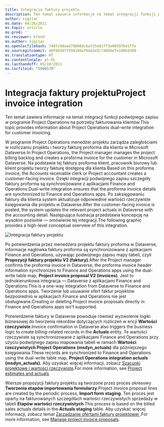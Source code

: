 ```yaml
---
title: Integracja faktury projektu
description: Ten temat zawiera informacje na temat integracji funkcji podwójnego zapisu w programie Project Operations na potrzeby fakturowania klientów.
author: sigitac
ms.date: 04/26/2021
ms.topic: article
ms.prod: ''
ms.reviewer: kfend
ms.author: sigitac
ms.openlocfilehash: 7407c98aad79806dcbaf25e81ff3e08397b41ffe
ms.sourcegitcommit: 40f68387f594180af64a5e5c748b6efa188bd300
ms.translationtype: HT
ms.contentlocale: pl-PL
ms.lasthandoff: 05/10/2021
ms.locfileid: "5996579"
---
```

# <a name="project-invoice-integration"></a><span data-ttu-id="e8006-103">Integracja faktury projektu</span><span class="sxs-lookup"><span data-stu-id="e8006-103">Project invoice integration</span></span>

<span data-ttu-id="e8006-104">Ten temat zawiera informacje na temat integracji funkcji podwójnego zapisu w programie Project Operations na potrzeby fakturowania klientów.</span><span class="sxs-lookup"><span data-stu-id="e8006-104">This topic provides information about Project Operations dual-write integration for customer invoicing.</span></span>

<span data-ttu-id="e8006-105">W programie Project Operations menedżer projektu zarządza zaległościami w rozliczaniu projektu i tworzy fakturę proforma dla klienta w Microsoft Dataverse.</span><span class="sxs-lookup"><span data-stu-id="e8006-105">In Project Operations, the Project manager manages the project billing backlog and creates a proforma invoice for the customer in Microsoft Dataverse.</span></span> <span data-ttu-id="e8006-106">Na podstawie tej faktury proforma klient, pracownik biurowy lub klient projektu tworzy fakturę dostępną dla klienta.</span><span class="sxs-lookup"><span data-stu-id="e8006-106">Based on this proforma invoice, the Accounts receivable clerk or Project accountant creates a customer-facing invoice.</span></span> <span data-ttu-id="e8006-107">Dzięki integracji podwójnego zapisu szczegóły faktury proforma są synchronizowane z aplikacjami Finance and Operations.</span><span class="sxs-lookup"><span data-stu-id="e8006-107">Dual-write integration ensures that the proforma invoice details are synchronized to Finance and Operations apps.</span></span> <span data-ttu-id="e8006-108">Po zaksięgowaniu faktury dla klienta system aktualizuje odpowiednie wartości rzeczywiste księgowania dla projektu w Dataverse.</span><span class="sxs-lookup"><span data-stu-id="e8006-108">After the customer-facing invoice is posted, the system updates the relevant project actuals in Dataverse with the accounting detail.</span></span> <span data-ttu-id="e8006-109">Następująca ilustracja przedstawia koncepcję na wysokim poziomie — omówienie tej integracji.</span><span class="sxs-lookup"><span data-stu-id="e8006-109">The following graphic provides a high-level conceptual overview of this integration.</span></span>

   ![Integracja faktury projektu](./media/DW5Invoicing.png)

<span data-ttu-id="e8006-111">Po potwierdzenia przez menedżera projektu faktury proforma w Dataverse, informacje nagłówka faktury proforma są synchronizowane z aplikacjami Finance and Operations, używając podwójnego zapisu mapy tabeli, czyli **Propozycji faktury projektu V2 (faktury)**.</span><span class="sxs-lookup"><span data-stu-id="e8006-111">After the Project manager confirms the proforma invoice in Dataverse, the proforma invoice header information synchronizes to Finance and Operations apps using the dual-write table map, **Project invoice proposal V2 (invoices)**.</span></span> <span data-ttu-id="e8006-112">Jest to jednokierunkowa integracja — Dataverse z aplikacjami Finance and Operations.</span><span class="sxs-lookup"><span data-stu-id="e8006-112">This is a one-way integration from Dataverse to Finance and Operations apps.</span></span> <span data-ttu-id="e8006-113">Tworzenie lub usuwanie ofert faktur projektów bezpośrednio w aplikacjach Finance and Operations nie jest obsługiwane.</span><span class="sxs-lookup"><span data-stu-id="e8006-113">Creating or deleting Project invoice proposals directly in Finance and Operations apps isn't supported.</span></span>

<span data-ttu-id="e8006-114">Potwierdzenie faktury w Dataverse powoduje również wyzwolenie logiki biznesowej do tworzenia rekordów dotyczących rozliczeń w encji **Wartości rzeczywiste**.</span><span class="sxs-lookup"><span data-stu-id="e8006-114">Invoice confirmation in Dataverse also triggers the business logic to create billing-related records in the **Actuals** entity.</span></span> <span data-ttu-id="e8006-115">Te wartości rzeczywiste są synchronizowane z aplikacjami Finance and Operations przy użyciu podwójnego zapisu mapowania tabeli w ramach **Wartości rzeczywistych Project Operations (msdyn\_actuals)** dla późniejszego księgowania.</span><span class="sxs-lookup"><span data-stu-id="e8006-115">These records are synchronized to Finance and Operations using the dual-write table map, **Project Operations integration actuals (msdyn\_actuals).**</span></span> <span data-ttu-id="e8006-116">Aby uzyskać więcej informacji, zobacz [Szacunki projektowe i wartości rzeczywiste](resource-dual-write-estimates-actuals.md).</span><span class="sxs-lookup"><span data-stu-id="e8006-116">For more information, see [Project estimates and actuals](resource-dual-write-estimates-actuals.md).</span></span> 

<span data-ttu-id="e8006-117">Wiersze propozycji faktury projektu są tworzone przez proces okresowy **Tworzenia etapów importowania formularzy**.</span><span class="sxs-lookup"><span data-stu-id="e8006-117">Project invoice proposal lines are created by the periodic process, **Import form staging**.</span></span> <span data-ttu-id="e8006-118">Ten proces jest oparty na fakturowanych szczegółach wartości rzeczywistych sprzedaży w tabeli **Etapów wartości rzeczywistych**.</span><span class="sxs-lookup"><span data-stu-id="e8006-118">This process is based on the billed sales actuals details in the **Actuals staging** table.</span></span> <span data-ttu-id="e8006-119">Aby uzyskać więcej informacji, zobacz temat [Zarządzanie ofertami faktury projektowej ](../invoicing/format-update-project-invoice-proposals.md#create-project-invoice-proposals).</span><span class="sxs-lookup"><span data-stu-id="e8006-119">For more information, see [Manage project invoice proposals](../invoicing/format-update-project-invoice-proposals.md#create-project-invoice-proposals).</span></span> 
